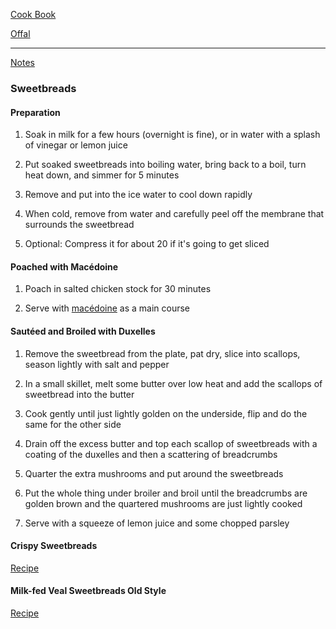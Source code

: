 [Cook Book](https://github.com/vmsmith/CookBook/blob/master/README.md)  

[Offal](https://github.com/vmsmith/CookBook/blob/master/offal.md)  

-----  

[Notes](https://github.com/vmsmith/CookBook/blob/master/notes.md)  


### Sweetbreads  

#### Preparation  

1. Soak in milk for a few hours (overnight is fine), or in water with a splash of vinegar or lemon juice   

2. Put soaked sweetbreads into boiling water, bring back to a boil, turn heat down, and simmer for 5 minutes  

3. Remove and put into the ice water to cool down rapidly

4. When cold, remove from water and carefully peel off the membrane that surrounds the sweetbread  

5. Optional: Compress it for about 20 if it's going to get sliced  

#### Poached with Macédoine  

1. Poach in salted chicken stock for 30 minutes  

2. Serve with [macédoine]() as a main course  

#### Sautéed and Broiled with Duxelles  

1. Remove the sweetbread from the plate, pat dry, slice into scallops, season lightly with salt and pepper

2. In a small skillet, melt some butter over low heat and add the scallops of sweetbread into the butter

3. Cook gently until just lightly golden on the underside, flip and do the same for the other side

4. Drain off the excess butter and top each scallop of sweetbreads with a coating of the duxelles and then a scattering of breadcrumbs

5. Quarter the extra mushrooms and put around the sweetbreads  

6. Put the whole thing under broiler and broil until the breadcrumbs are golden brown and the quartered mushrooms are just lightly cooked  

7. Serve with a squeeze of lemon juice and some chopped parsley  


#### Crispy Sweetbreads  

[Recipe](https://www.cookstr.com/Meat/Crispy-Sweetbreads)  

#### Milk-fed Veal Sweetbreads Old Style  

[Recipe](https://www.saveur.com/article/Recipes/Milk-Fed-Veal-Sweetbreads-in-the-Old-Style/)  
